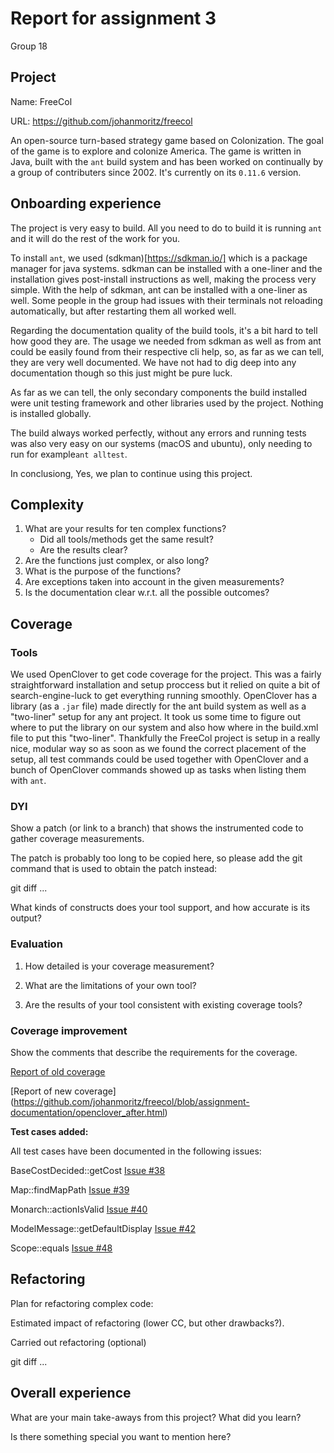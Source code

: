 # Report for assignment 3

Group 18

## Project

Name: FreeCol

URL: https://github.com/johanmoritz/freecol

An open-source turn-based strategy game based on Colonization. The goal of the game is to explore and colonize America. The game is written in Java, built with the `ant` build system and has been worked on continually by a group of contributers since 2002. It's currently on its `0.11.6` version.

## Onboarding experience

The project is very easy to build. All you need to do to build it is running `ant` and it will do the rest of the work for you. 

To install `ant`, we used (sdkman)[https://sdkman.io/] which is a package manager for java systems. sdkman can be installed with a one-liner and the installation gives post-install instructions as well, making the process very simple. With the help of sdkman, ant can be installed with a one-liner as well. Some people in the group had issues with their terminals not reloading automatically, but after restarting them all worked well.

Regarding the documentation quality of the build tools, it's a bit hard to tell how good they are. The usage we needed from sdkman as well as from ant could be easily found from their respective cli help, so, as far as we can tell, they are very well documented. We have not had to dig deep into any documentation though so this just might be pure luck.

As far as we can tell, the only secondary components the build installed were unit testing framework and other libraries used by the project. Nothing is installed globally.

The build always worked perfectly, without any errors and running tests was also very easy on our systems (macOS and ubuntu), only needing to run for example`ant alltest`.

In conclusiong, Yes, we plan to continue using this project.

## Complexity

1. What are your results for ten complex functions?
   * Did all tools/methods get the same result?
   * Are the results clear?
2. Are the functions just complex, or also long?
3. What is the purpose of the functions?
4. Are exceptions taken into account in the given measurements?
5. Is the documentation clear w.r.t. all the possible outcomes?

## Coverage

### Tools
<!-- 
Document your experience in using a "new"/different coverage tool.

How well was the tool documented? Was it possible/easy/difficult to
integrate it with your build environment? -->

We used OpenClover to get code coverage for the project. This was a fairly straightforward installation and setup proccess but it relied on quite a bit of search-engine-luck to get everything running smoothly. OpenClover has a library (as a `.jar` file) made directly for the ant build system as well as a "two-liner" setup for any ant project. It took us some time to figure out where to put the library on our system and also how where in the build.xml file to put this "two-liner". Thankfully the FreeCol project is setup in a really nice, modular way so as soon as we found the correct placement of the setup, all test commands could be used together with OpenClover and a bunch of OpenClover commands showed up as tasks when listing them with `ant`.

### DYI

Show a patch (or link to a branch) that shows the instrumented code to
gather coverage measurements.

The patch is probably too long to be copied here, so please add
the git command that is used to obtain the patch instead:

git diff ...

What kinds of constructs does your tool support, and how accurate is
its output?

### Evaluation

1. How detailed is your coverage measurement?

2. What are the limitations of your own tool?

3. Are the results of your tool consistent with existing coverage tools?

### Coverage improvement

Show the comments that describe the requirements for the coverage.

[Report of old coverage](https://github.com/johanmoritz/freecol/blob/assignment-documentation/openclover_before.html)

[Report of new coverage] (https://github.com/johanmoritz/freecol/blob/assignment-documentation/openclover_after.html)

**Test cases added:**

All test cases have been documented in the following issues:

BaseCostDecided::getCost [Issue #38](https://github.com/johanmoritz/freecol/issues/38)

Map::findMapPath [Issue #39](https://github.com/johanmoritz/freecol/issues/39)

Monarch::actionIsValid [Issue #40](https://github.com/johanmoritz/freecol/issues/40)

ModelMessage::getDefaultDisplay [Issue #42](https://github.com/johanmoritz/freecol/issues/42)

Scope::equals [Issue #48](https://github.com/johanmoritz/freecol/issues/48)

## Refactoring

Plan for refactoring complex code:

Estimated impact of refactoring (lower CC, but other drawbacks?).

Carried out refactoring (optional)

git diff ...

## Overall experience

What are your main take-aways from this project? What did you learn?

Is there something special you want to mention here?
